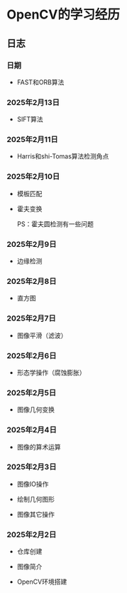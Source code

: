 # OpenCV的学习经历

## 日志

### 日期

- FAST和ORB算法

### 2025年2月13日

- SIFT算法

### 2025年2月11日

- Harris和shi-Tomas算法检测角点

### 2025年2月10日

- 模板匹配

- 霍夫变换

  PS：霍夫圆检测有一些问题

### 2025年2月9日

- 边缘检测

### 2025年2月8日

- 直方图

### 2025年2月7日

- 图像平滑（滤波）

### 2025年2月6日

- 形态学操作（腐蚀膨胀）

### 2025年2月5日

- 图像几何变换

### 2025年2月4日

- 图像的算术运算

### 2025年2月3日

- 图像IO操作

- 绘制几何图形

- 图像其它操作

### 2025年2月2日

- 仓库创建

- 图像简介

- OpenCV环境搭建